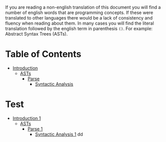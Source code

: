 If you are reading a non-english translation of this document you will find a number of english words that are programming concepts. If these were translated to other languages there would be a lack of consistency and fluency when reading about them. In many cases you will find the literal translation followed by the english term in parenthesis `()`. For example: Abstract Syntax Trees (ASTs).

# Table of Contents

* [Introduction](#introduction) 
  * [ASTs](#asts) 
    * [Parse](#parse) 
      * [Syntactic Analysis](#syntactic-analysis)

# Test

* [Introduction 1](#introduction1) 
  * [ASTs ](#asts1) 
    * [Parse 1](#parse1) 
      * [Syntactic Analysis 1](#syntactic-analysis1)
dd
